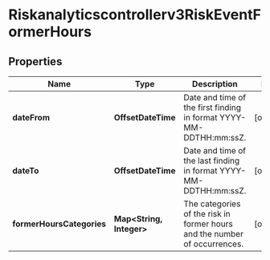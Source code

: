 

# Riskanalyticscontrollerv3RiskEventFormerHours


## Properties

| Name | Type | Description | Notes |
|------------ | ------------- | ------------- | -------------|
|**dateFrom** | **OffsetDateTime** | Date and time of the first finding in format YYYY-MM-DDTHH:mm:ssZ. |  [optional] |
|**dateTo** | **OffsetDateTime** | Date and time of the last finding in format YYYY-MM-DDTHH:mm:ssZ. |  [optional] |
|**formerHoursCategories** | **Map&lt;String, Integer&gt;** | The categories of the risk in former hours and the number of occurrences. |  [optional] |



